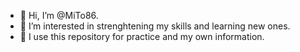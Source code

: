 - 👋 Hi, I’m @MiTo86.
- 👀 I’m interested in strenghtening my skills and learning new ones.
- 🌱 I use this repository for practice and my own information.

<!---
MiTo86/MiTo86 is a ✨ special ✨ repository because its `README.md` (this file) appears on your GitHub profile.
You can click the Preview link to take a look at your changes.
--->
